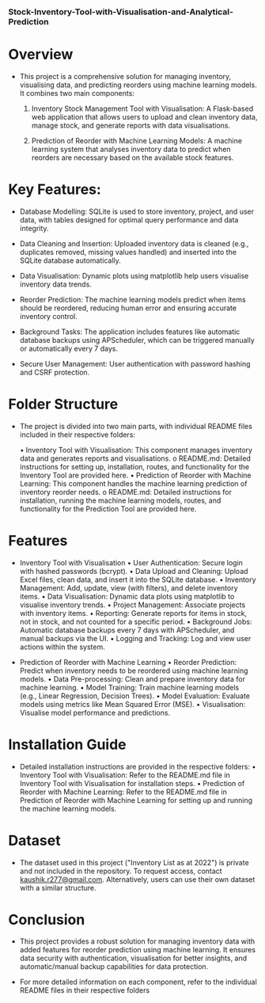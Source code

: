 ### Stock-Inventory-Tool-with-Visualisation-and-Analytical-Prediction
# Overview
- This project is a comprehensive solution for managing inventory, visualising data, and predicting reorders using machine learning models. It combines two main components:

	1. Inventory Stock Management Tool with Visualisation: A Flask-based web application that allows users to upload and clean inventory data, manage stock, and generate reports with data visualisations.

	2. Prediction of Reorder with Machine Learning Models: A machine learning system that analyses inventory data to predict when reorders are necessary based on the available stock features.

# Key Features:
- Database Modelling: SQLite is used to store inventory, project, and user data, with tables designed for optimal query performance and data integrity.

- Data Cleaning and Insertion: Uploaded inventory data is cleaned (e.g., duplicates removed, missing values handled) and inserted into the SQLite database automatically.

- Data Visualisation: Dynamic plots using matplotlib help users visualise inventory data trends.

- Reorder Prediction: The machine learning models predict when items should be reordered, reducing human error and ensuring accurate inventory control.

- Background Tasks: The application includes features like automatic database backups using APScheduler, which can be triggered manually or automatically every 7 days.

- Secure User Management: User authentication with password hashing and CSRF protection.

# Folder Structure
- The project is divided into two main parts, with individual README files included in their respective folders:

	• Inventory Tool with Visualisation: This component manages inventory data and generates reports and visualisations.
		o README.md: Detailed instructions for setting up, installation, routes, and functionality for the Inventory Tool are provided here.
	• Prediction of Reorder with Machine Learning: This component handles the machine learning prediction of inventory reorder needs.
		o README.md: Detailed instructions for installation, running the machine learning models, routes, and functionality for the Prediction Tool are provided here.

# Features
- Inventory Tool with Visualisation
	• User Authentication: Secure login with hashed passwords (bcrypt).
	• Data Upload and Cleaning: Upload Excel files, clean data, and insert it into the SQLite database.
	• Inventory Management: Add, update, view (with filters), and delete inventory items.
	• Data Visualisation: Dynamic data plots using matplotlib to visualise inventory trends.
	• Project Management: Associate projects with inventory items.
	• Reporting: Generate reports for items in stock, not in stock, and not counted for a specific period.
	• Background Jobs: Automatic database backups every 7 days with APScheduler, and manual backups via the UI.
	• Logging and Tracking: Log and view user actions within the system.

- Prediction of Reorder with Machine Learning
	• Reorder Prediction: Predict when inventory needs to be reordered using machine learning models.
	• Data Pre-processing: Clean and prepare inventory data for machine learning.
	• Model Training: Train machine learning models (e.g., Linear Regression, Decision Trees).
	• Model Evaluation: Evaluate models using metrics like Mean Squared Error (MSE).
	• Visualisation: Visualise model performance and predictions.

# Installation Guide
- Detailed installation instructions are provided in the respective folders:
	• Inventory Tool with Visualisation: Refer to the README.md file in Inventory Tool with Visualisation for installation steps.
	• Prediction of Reorder with Machine Learning: Refer to the README.md file in Prediction of Reorder with Machine Learning for setting up and running the machine learning models.


# Dataset
- The dataset used in this project ("Inventory List as at 2022") is private and not included in the repository. To request access, contact kaushik.r277@gmail.com. Alternatively, users can use their own dataset with a similar structure.

# Conclusion
- This project provides a robust solution for managing inventory data with added features for reorder prediction using machine learning. It ensures data security with authentication, visualisation for better insights, and automatic/manual backup capabilities for data protection.

- For more detailed information on each component, refer to the individual README files in their respective folders




